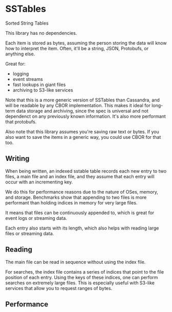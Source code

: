 # SSTables

Sorted String Tables

This library has no dependencies.

Each item is stored as bytes, assuming the person storing the data will know how to interpret the item. Often, it'll be a string, JSON, Protobufs, or anything else.

Great for:

- logging
- event streams
- fast lookups in giant files
- archiving to S3-like services

Note that this is a more generic version of SSTables than Cassandra, and will be readable by any CBOR implementation. This makes it ideal for long-term data storage and archiving, since the spec is universal and not dependenct on any previously known information. It's also more performant that protobufs.

Also note that this library assumes you're saving raw text or bytes. If you also want to save the items in a generic way, you could use CBOR for that too.

## Writing

When being written, an indexed sstable table records each new entry to two files, a main file and an index file, and they assume that each entry will occur with an incrementing key.

We do this for performance reasons due to the nature of OSes, memory, and storage. Benchmarks show that appending to two files is more performant than holding indices in memory for very large files.

It means that files can be continuously appended to, which is great for event logs or streaming data.

Each entry also starts with its length, which also helps with reading large files or streaming data.

## Reading

The main file can be read in sequence without using the index file.

For searches, the index file contains a series of indices that point to the file position of each entry. Using the keys of these indices, one can perform searches on extremely large files. This is especially useful with S3-like services that allow you to request ranges of bytes.

## Performance
